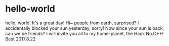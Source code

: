 # hello-world
hello, world. It's a great day!
Hi~ people from earth, surprised?
I accidentally blocked your sun yesterday, sorry!
Now since your sun is back, can we be friends?
I will invite you all to my home-planet, the Hack No.C++!
Best
2017.8.22
